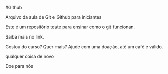 #Github

Arquivo da aula de Git e Github para iniciantes

Este é um repositório teste para ensinar como o git funcionan.

Saiba mais no link.

Gostou do curso? Quer mais? Ajude com uma doação, até um café é válido.

qualquer coisa de novo

Doe para nós